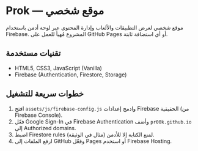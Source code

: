# Prok — موقع شخصي

موقع شخصي لعرض التطبيقات والألعاب وإدارة المحتوى عبر لوحة أدمن باستخدام Firebase.
المشروع مُهيأ للعمل على GitHub Pages أو أي استضافة ثابتة.

## تقنيات مستخدمة
- HTML5, CSS3, JavaScript (Vanilla)
- Firebase (Authentication, Firestore, Storage)

## خطوات سريعة للتشغيل
1. افتح `assets/js/firebase-config.js` وادمج إعدادات Firebase الحقيقية (من Firebase Console).
2. فعّل Google Sign-In في Firebase Authentication وأضف `pr00k.github.io` إلى Authorized domains.
3. اضبط Firestore rules لمنع الكتابة إلا للأدمن (مثال في الوثيقة).
4. ارفع الملفات إلى GitHub وفعّل Pages أو استخدم Firebase Hosting.
